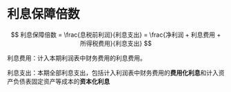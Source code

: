 # 利息保障倍数

$$
利息保障倍数 = \frac{息税前利润}{利息支出} = \frac{净利润 + 利息费用 + 所得税费用}{利息支出}
$$

利息费用：计入本期利润表中财务费用的利息费用。

利息支出：本期全部利息支出，包括计入利润表中财务费用的**费用化利息**和计入资产负债表固定资产等成本的**资本化利息**

